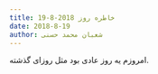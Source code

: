 ```yaml
---
title: خاطره روز 2018-8-19
date: 2018-8-19
author: شعبان محمد حسنی
---
```


امروزم یه روز عادی بود مثل روزای گذشته.
